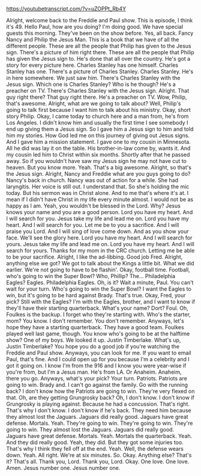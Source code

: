 https://youtubetranscript.com/?v=uZOPPt_Rb4Y

 Alright, welcome back to the Freddie and Paul show. This is episode, I think it's 49. Hello Paul, how are you doing? I'm doing good. We have special guests this morning. They've been on the show before. Yes, all back. Fancy Nancy and Philip the Jesus Man. This is a book that we have of all the different people. These are all the people that Philip has given to the Jesus sign. There's a picture of him right there. These are all the people that Philip has given the Jesus sign to. He's done that all over the country. He's got a story for every picture here. Charles Stanley has one himself. Charles Stanley has one. There's a picture of Charles Stanley. Charles Stanley. He's in here somewhere. We just saw him. There's Charles Stanley with the Jesus sign. Which one is Charles Stanley? Who is he though? He's a preacher on TV. There's Charles Stanley with the Jesus sign. Alright. That guy right there? That guy right there. He's a preacher on TV. Wow, Philip, that's awesome. Alright, what are we going to talk about? Well, Philip's going to talk first because I want him to talk about his ministry. Okay, short story Philip. Okay, I came today to church here and a man from, he's from Los Angeles. I didn't know him and usually the first time I see somebody I end up giving them a Jesus sign. So I gave him a Jesus sign to him and told him my stories. How God led me on this journey of giving out Jesus signs. And I gave him a mission statement. I gave one to my cousin in Minnesota. All he did was lay it on the table. His brother-in-law come by, wants it. And my cousin led him to Christ within six months. Shortly after that he passed away. So if you wouldn't have saw my Jesus sign he may not have cut to heaven. But you know more. Yeah. That's a big awesome. Alright, so that's the Jesus sign. Alright, Nancy and Freddie what are you guys going to do? Nancy's back in church. Nancy was out of action for a while. She had laryngitis. Her voice is still out. I understand that. So she's holding the mic today. But his sermon was in Christ alone. And to me that's where it's at. I mean if I didn't have Christ in my life every minute almost. I would not be as happy as I am. Yeah, you wouldn't be blessed in the Lord. Why? Jesus knows your name and you are a good person. Lord you have my heart. And I will search for you. Jesus take my life and lead me on. Lord you have my heart. And I will search for you. Let me be to you a sacrifice. And I will praise you Lord. And I will sing of love come down. And as you show your face. We'll see the glory here. Lord you have my heart. And I will search for yours. Jesus take my life and lead me on. Lord you have my heart. And I will search for yours. Thanks for my mom in the CRC church. Letting me be able to be your sacrifice. Alright, I like the ad-libbing. Good job Fred. Alright, anything else we got? We got to talk about the Kings a little bit. What we did earlier. We're not going to have to be flashin'. Okay, football time. Football, who's going to win the Super Bowl? Who, Phillip? The... Philadelphia Eagles? Eagles. Philadelphia Eagles. Oh, is it? Wait a minute, Paul. You can't wait for your turn. Who's going to win the Super Bowl? I want the Eagles to win, but it's going to be hard against Brady. That's true. Okay, Fred, your pick? Still with the Eagles? I'm with the Eagles, brother, and I want to know if they'll have their starting quarterback. What's your name? Dort? Foul. Oh, Foulkes is the backup. I forget who they're starting with. Who's the starter, mom? You know. I don't remember. You don't remember. Anyways, let's hope they have a starting quarterback. They have a good team. Foulkes played well last game, though. You know who's going to be at the halftime show? One of my boys. We looked it up. Justin Timberlake. What's up, Justin Timberlake? You hope you do a good job if you're watching the Freddie and Paul show. Anyways, you can look for me. If you want to email Paul, that's fine. And I could open up for you because I'm a celebrity and I got it going on. I know I'm from the 916 and I know you were year-wise if you're from, but I'm a Jesus man. He's from LA. Or Anaheim. Anaheim, there you go. Anyways, what's your pick? Your turn. Patriots. Patriots are going to win. Brady and. I can't go against the family. Go with the running back? I don't know how the Patriots are going to win. They're very flexed on that. Oh, are they getting Grungrosky back? Oh, I don't know. I don't know if Grungrosky is playing against. Because he had a concussion. That's right. That's why I don't know. I don't know if he's back. They need him because they almost lost the Jaguars. Jaguars did really good. Jaguars have great defense. Mortals. Yeah. They're going to win. They're going to win. They're going to win. They almost lost the Jaguars. Jaguars did really good. Jaguars have great defense. Mortals. Yeah. Mortals the quarterback. Yeah. And they did really good. Yeah, they did. But they got some injuries too. That's why I think they fell off at the end. Yeah. Well, the defense wears down. Yeah. All right. We're at six minutes. So. Okay. Anything else? That's it? That's all. Thank you, Lord. Thank you, Lord. Okay. One love. One love. Amen. Jesus number one. Jesus number one.